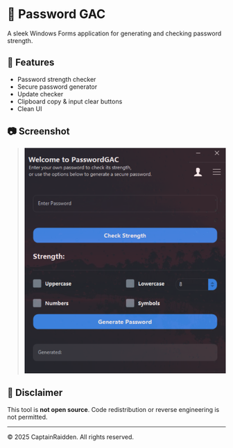 # 🔐 Password GAC

A sleek Windows Forms application for generating and checking password strength.

## 🧰 Features

- Password strength checker
- Secure password generator
- Update checker
- Clipboard copy & input clear buttons
- Clean UI

## 📷 Screenshot

> ![PasswordGAC Screenshot](https://github.com/captainraidden/PasswordGAC/blob/main/Screenshot3.png?raw=true)

## 📝 Disclaimer

This tool is **not open source**. Code redistribution or reverse engineering is not permitted.

---

© 2025 CaptainRaidden. All rights reserved.
